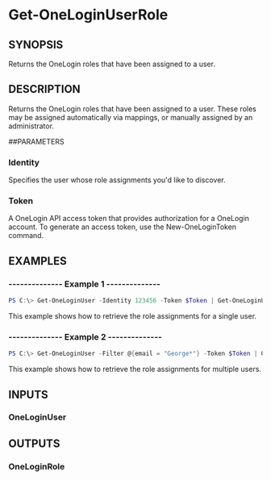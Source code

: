 # Get-OneLoginUserRole

## SYNOPSIS
Returns the OneLogin roles that have been assigned to a user.

## DESCRIPTION
Returns the OneLogin roles that have been assigned to a user. These roles may be assigned automatically via mappings, or manually assigned by an administrator.

##PARAMETERS
### Identity
Specifies the user whose role assignments you'd like to discover.

### Token
A OneLogin API access token that provides authorization for a OneLogin account. To generate an access token, use the New-OneLoginToken command.

## EXAMPLES
### --------------  Example 1  --------------

```powershell
PS C:\> Get-OneLoginUser -Identity 123456 -Token $Token | Get-OneLoginUserRole -Token $Token
```

This example shows how to retrieve the role assignments for a single user.

### --------------  Example 2  --------------
```powershell
PS C:\> Get-OneLoginUser -Filter @{email = "George*"} -Token $Token | Get-OneLoginUserRole -Token $Token
```

This example shows how to retrieve the role assignments for multiple users.

## INPUTS
### OneLoginUser

## OUTPUTS
### OneLoginRole

